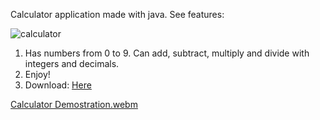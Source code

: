 Calculator application made with java. See features:

![calculator](https://github.com/user-attachments/assets/4945a08a-f9d8-40ab-880d-dbaa39682477)

1. Has numbers from 0 to 9. Can add, subtract, multiply and divide with integers and decimals.
2. Enjoy!
3. Download: [Here](https://github.com/RogerPlaBallus/Calculator/releases/) 


[Calculator Demostration.webm](https://github.com/user-attachments/assets/30d1c07a-1b5f-4f77-9990-58d20654a99b)
